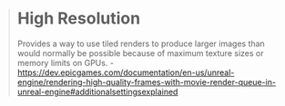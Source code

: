 ># High Resolution
>Provides a way to use tiled renders to produce larger images than would normally be possible because of maximum texture sizes or memory limits on GPUs.
-https://dev.epicgames.com/documentation/en-us/unreal-engine/rendering-high-quality-frames-with-movie-render-queue-in-unreal-engine#additionalsettingsexplained
